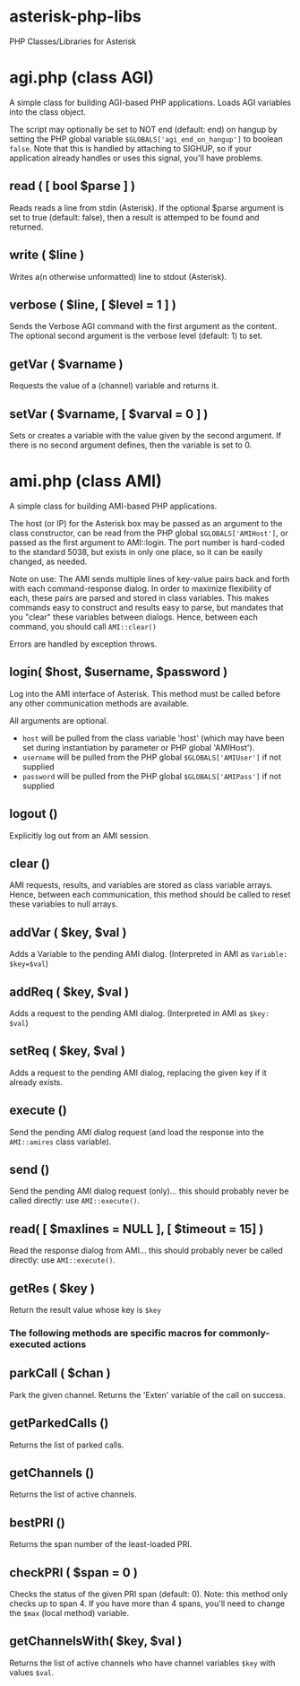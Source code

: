 asterisk-php-libs
=================

PHP Classes/Libraries for Asterisk

agi.php (class AGI)
===================

A simple class for building AGI-based PHP applications.  Loads AGI variables into the class object.  

The script may optionally be set to NOT end (default: end) on hangup by setting the PHP global variable `$GLOBALS['agi_end_on_hangup']` to boolean `false`.  Note that this is handled by attaching to SIGHUP, so if your application already handles or uses this signal, you'll have problems.

read ( [ bool $parse ] )
------------------------

Reads reads a line from stdin (Asterisk).  If the optional $parse argument is set to true (default: false), then a result is attemped to be found and returned.

write ( $line )
---------------

Writes a(n otherwise unformatted) line to stdout (Asterisk).

verbose ( $line, [ $level = 1 ] )
---------------------------------

Sends the Verbose AGI command with the first argument as the content.  The optional second argument is the verbose level (default: 1) to set.

getVar ( $varname )
-------------------

Requests the value of a (channel) variable and returns it.

setVar ( $varname, [ $varval = 0 ] )
------------------------------------

Sets or creates a variable with the value given by the second argument.  If there is no second argument defines, then the variable is set to 0.


ami.php (class AMI)
===================

A simple class for building AMI-based PHP applications.

The host (or IP) for the Asterisk box may be passed as an argument to the class constructor, can be read from the PHP global `$GLOBALS['AMIHost']`, or passed as the first argument to AMI::login.  The port number is hard-coded to the standard 5038, but exists in only one place, so it can be easily changed, as needed.

Note on use:  The AMI sends multiple lines of key-value pairs back and forth with each command-response dialog.  In order to maximize flexibility of each, these pairs are parsed and stored in class variables.  This makes commands easy to construct and results easy to parse, but mandates that you "clear" these variables between dialogs.  Hence, between each command, you should call `AMI::clear()`

Errors are handled by exception throws.

login( $host, $username, $password )
------------------------------------

Log into the AMI interface of Asterisk.  This method must be called before any other communication methods are available.

All arguments are optional. 
- `host` will be pulled from the class variable 'host' (which may have been set during instantiation by parameter or PHP global 'AMIHost').
- `username` will be pulled from the PHP global `$GLOBALS['AMIUser']` if not supplied
- `password` will be pulled from the PHP global `$GLOBALS['AMIPass']` if not supplied


logout ()
---------

Explicitly log out from an AMI session.


clear ()
--------

AMI requests, results, and variables are stored as class variable arrays.  Hence, between each communication, this method should be called to reset these variables to null arrays.

addVar ( $key, $val )
---------

Adds a Variable to the pending AMI dialog. (Interpreted in AMI as `Variable: $key=$val`)

addReq ( $key, $val )
---------------------

Adds a request to the pending AMI dialog. (Interpreted in AMI as `$key: $val`)

setReq ( $key, $val )
---------------------

Adds a request to the pending AMI dialog, replacing the given key if it already exists.

execute ()
----------

Send the pending AMI dialog request (and load the response into the `AMI::amires` class variable).

send ()
-------

Send the pending AMI dialog request (only)... this should probably never be called directly: use `AMI::execute()`.

read( [ $maxlines = NULL ], [ $timeout = 15] )
----------------------------------------------

Read the response dialog from AMI... this should probably never be called directly: use `AMI::execute()`.

getRes ( $key )
---------------

Return the result value whose key is `$key`


### The following methods are specific macros for commonly-executed actions

parkCall ( $chan )
------------------

Park the given channel.  Returns the 'Exten' variable of the call on success.

getParkedCalls ()
-----------------

Returns the list of parked calls.

getChannels ()
--------------

Returns the list of active channels.

bestPRI ()
----------

Returns the span number of the least-loaded PRI.

checkPRI ( $span = 0 )
-----------

Checks the status of the given PRI span (default: 0).  Note:  this method only checks up to span 4.  If you have more than 4 spans, you'll need to change the `$max` (local method) variable.

getChannelsWith( $key, $val )
-----------------------------

Returns the list of active channels who have channel variables `$key` with values `$val`.







